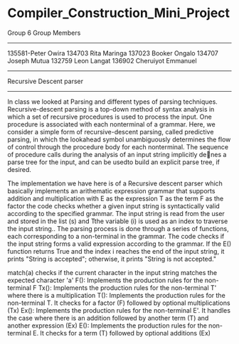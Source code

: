 # Compiler_Construction_Mini_Project
Group 6
Group Members
______________
135581-Peter Owira
134703 Rita Maringa
137023 Booker Ongalo
134707 Joseph Mutua
132759 Leon Langat
136902 Cheruiyot Emmanuel
___________________________________________________________________________________________________________

Recursive Descent parser
*************************
In class we looked at Parsing and different types of parsing techniques. Recursive-descent parsing is a top-down method of syntax analysis in which a set of recursive procedures is used to process the input. One procedure is
associated with each nonterminal of a grammar. Here, we consider a simple form of recursive-descent parsing, called predictive parsing, in which the lookahead symbol unambiguously determines the 
flow of control through the procedure
body for each nonterminal. The sequence of procedure calls during the analysis
of an input string implicitly denes a parse tree for the input, and can be usedto build an explicit parse tree, if desired.

The implementation we have here is of a Recursive descent parser which basically implements an arithematic expression grammar that supports addition and multiplication with 
E as the expression
T as the term
F as the factor
the code checks whether a given input string is syntactically valid according to the specified grammar. The input string is read from the user and stored in the list (s) and Tthe variable (i) is used as an index to traverse the input string.. The parsing process is done through a series of functions, each corresponding to a non-terminal in the grammar.
The code checks if the input string forms a valid expression according to the grammar. If the E() function returns True and the index i reaches the end of the input string, it prints "String is accepted"; otherwise, it prints "String is not accepted."

match(a) checks if the current character in the input string matches the expected character 'a'
F(): Implements the production rules for the non-terminal F
Tx(): Implements the production rules for the non-terminal T' where there is a multiplication
T(): Implements the production rules for the non-terminal T. It checks for a factor (F) followed by optional multiplications (Tx)
Ex(): Implements the production rules for the non-terminal E'. It handles the case where there is an addition followed by another term (T) and another expression (Ex)
E(): Implements the production rules for the non-terminal E. It checks for a term (T) followed by optional additions (Ex)
